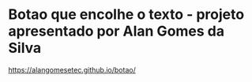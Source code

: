# Botao que encolhe o texto - projeto apresentado por Alan Gomes da Silva

https://alangomesetec.github.io/botao/

